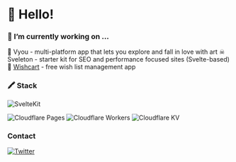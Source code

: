 # 👋 Hello!

### 🔭 I’m currently working on ...
🎨 Vyou - multi-platform app that lets you explore and fall in love with art
☠ Sveleton - starter kit for SEO and performance focused sites (Svelte-based)
🎁 [Wishcart](https://wishcart.com) - free wish list management app

### 🖍 Stack
![SvelteKit](https://img.shields.io/badge/Svelte/Kit-%23EEE.svg?style=for-the-badge&logo=svelte&logoColor=FF3E00)

![Cloudflare Pages](https://img.shields.io/badge/Cloudflare-Pages-%23f38020.svg?style=for-the-badge&logo=cloudflare&logoColor=f38020)
![Cloudflare Workers](https://img.shields.io/badge/Cloudflare-Workers-%23f38020.svg?style=for-the-badge&logo=cloudflare&logoColor=f38020)
![Cloudflare KV](https://img.shields.io/badge/Cloudflare-KV-%23f38020.svg?style=for-the-badge&logo=cloudflare&logoColor=f38020)

### Contact
[![Twitter](https://img.shields.io/badge/Twitter-%231DA1F2.svg?style=for-the-badge&logo=Twitter&logoColor=white)](https://twitter.com/emagining)
